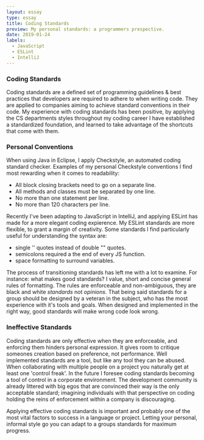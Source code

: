 ```yaml
---
layout: essay
type: essay
title: Coding Standards
preview: My personal standards: a programmers prespective.
date: 2019-01-24
labels:
  - JavaScript
  - ESLint
  - IntelliJ
---
```


### Coding Standards

Coding standards are a defined set of programming guidelines & best practices that developers are required to adhere to when writing code. They are applied to companies aiming to achieve standard conventions in their code. My experience with coding standards has been positive, by applying the CS departments styles throughout my coding career I have established a standardized foundation, and learned to take advantage of the shortcuts that come with them.

### Personal Conventions 

When using Java in Eclipse, I apply Checkstyle, an automated coding standard checker. Examples of my personal Checkstyle conventions I find most rewarding when it comes to readability: 
  - All block closing brackets need to go on a separate line. 
  - All methods and classes must be separated by one line.
  - No more than one statement per line.
  - No more than 120 characters per line.
  
Recently I've been adapting to JavaScript in IntelliJ, and applying ESLint has made for a more elegant coding expierence. My ESLint standards are more flexible, to grant a margin of creativity. Some standards I find particularly useful for understanding the syntax are:
  - single '' quotes instead of double "" quotes.
  - semicolons required a the end of every JS function.
  - space formatting to surround variables.

The process of transitioning standards has left me with a lot to examine. For instance: what makes good standards? I value, short and concise general rules of formatting. The rules are enforceable and non-ambiguous, they are black and white *standards* not *opinions*. That being said standards for a group should be designed by a veteran in the subject, who has the most experience with it's tools and goals. When designed and implemented in the right way, good standards will make wrong code look wrong.

### Ineffective Standards

Coding standards are only effective when they are enforceable, and enforcing them hinders personal expression. It gives room to critique someones creation based on preference, not performance. Well implemented standards are a tool, but like any tool they can be abused. When collaborating with multiple people on a project you naturally get at least one 'control freak'. In the future I foresee coding standards becoming a tool of control in a corporate environment. The development community is already littered with big egos that are convinced their way is the only acceptable standard; imagining individuals with that perspective on coding holding the reins of enforcement within a company is discouraging. 

Applying effective coding standards is important and probably one of the most vital factors to success in a language or project. Letting your personal, informal style go you can adapt to a groups standards for maximum progress. 
